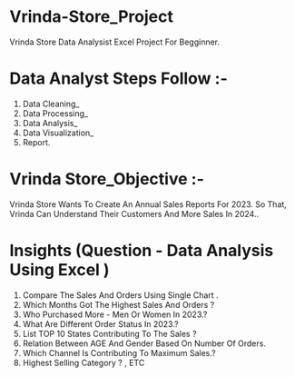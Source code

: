 # Vrinda-Store_Project

Vrinda Store Data Analysist Excel Project For Begginner.

# Data Analyst Steps Follow :-
1) Data Cleaning_
2) Data Processing_
3) Data Analysis_
4) Data Visualization_
5) Report.

   
  # Vrinda Store_Objective :-
  Vrinda Store Wants To Create An Annual Sales Reports For 2023. So That, Vrinda Can Understand Their Customers And More Sales In 2024..
  
 # Insights (Question - Data Analysis Using Excel )
 
 1) Compare The Sales And Orders Using Single Chart .
 2) Which Months Got The Highest Sales And Orders ?
 3) Who Purchased More - Men Or Women In 2023.?
 4) What Are Different Order Status In 2023.?
 5) List TOP 10 States Contributing To The Sales ?
 6) Relation Between AGE And Gender Based On Number Of Orders. 
 7) Which Channel Is Contributing To Maximum Sales.?
 8) Highest Selling Category ? , ETC 
   
